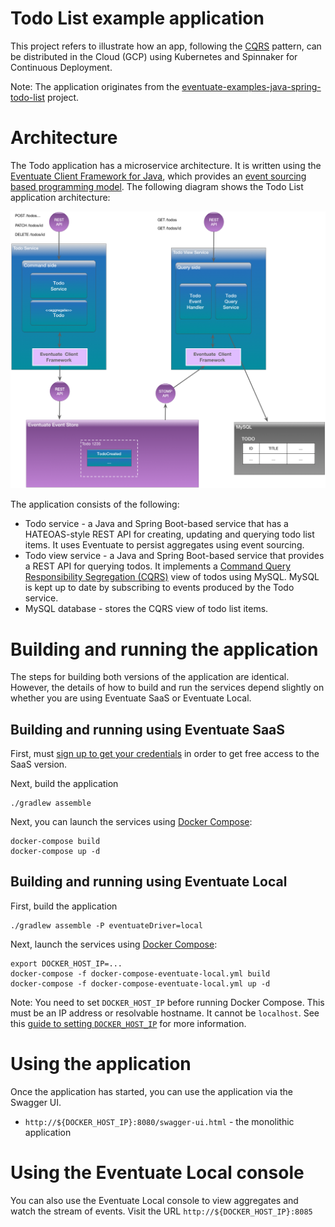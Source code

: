 # Todo List example application

This project refers to illustrate how an app, following the [CQRS](http://microservices.io/patterns/data/cqrs.html) pattern, can be distributed in the Cloud (GCP) using Kubernetes and Spinnaker for Continuous Deployment.

Note: The application originates from the [eventuate-examples-java-spring-todo-list](https://github.com/eventuate-examples/eventuate-examples-java-spring-todo-list) project.

# Architecture

The Todo application has a microservice architecture.
It is written using the [Eventuate Client Framework for Java](http://eventuate.io/docs/java/eventuate-client-framework-for-java.html), which provides an [event sourcing based programming model](http://eventuate.io/whyeventsourcing.html).
The following diagram shows the Todo List application architecture:

<img class="img-responsive" src="i/eventuate-todo-architecture.png">

The application consists of the following:

* Todo service - a Java and Spring Boot-based service that has a HATEOAS-style REST API for creating, updating and querying todo list items.
It uses Eventuate to persist aggregates using event sourcing.
* Todo view service - a Java and Spring Boot-based service that provides a REST API for querying todos.
It implements a [Command Query Responsibility Segregation (CQRS)](http://microservices.io/patterns/data/cqrs.html) view of todos using MySQL.
MySQL is kept up to date by subscribing to events produced by the Todo service.
* MySQL database - stores the CQRS view of todo list items.

# Building and running the application

The steps for building both versions of the application are identical.
However, the details of how to build and run the services depend slightly on whether you are using Eventuate SaaS or Eventuate Local.

## Building and running using Eventuate SaaS

First, must [sign up to get your credentials](https://signup.eventuate.io/) in order to get free access to the SaaS version.

Next, build the application

```
./gradlew assemble
```

Next, you can launch the services using [Docker Compose](https://docs.docker.com/compose/):

```
docker-compose build
docker-compose up -d
```

## Building and running using Eventuate Local

First, build the application

```
./gradlew assemble -P eventuateDriver=local
```

Next, launch the services using [Docker Compose](https://docs.docker.com/compose/):

```
export DOCKER_HOST_IP=...
docker-compose -f docker-compose-eventuate-local.yml build
docker-compose -f docker-compose-eventuate-local.yml up -d
```

Note: You need to set `DOCKER_HOST_IP` before running Docker Compose.
This must be an IP address or resolvable hostname.
It cannot be `localhost`.
See this [guide to setting `DOCKER_HOST_IP`](http://eventuate.io/docs/usingdocker.html) for more information.

# Using the application

Once the application has started, you can use the application via the Swagger UI.

* `http://${DOCKER_HOST_IP}:8080/swagger-ui.html` - the monolithic application

# Using the Eventuate Local console

You can also use the Eventuate Local console to view aggregates and watch the stream of events.
Visit the URL `http://${DOCKER_HOST_IP}:8085`